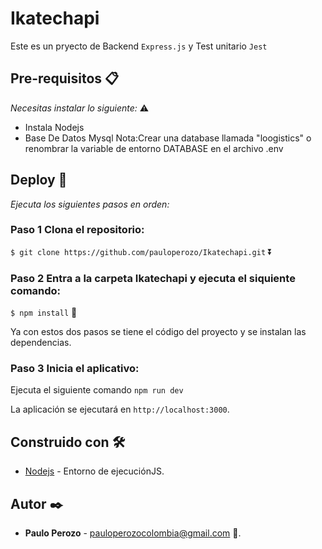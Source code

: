 # Ikatechapi

Este es un pryecto de Backend `Express.js` y Test unitario `Jest`

## Pre-requisitos 📋

_Necesitas instalar lo siguiente:_ ⚠️

* Instala Nodejs
* Base De Datos Mysql Nota:Crear una database llamada "loogistics" o renombrar la variable de entorno DATABASE en el archivo .env

## Deploy 🚀
_Ejecuta los siguientes pasos en orden:_

### Paso 1 Clona el repositorio: 

  ``$ git clone https://github.com/pauloperozo/Ikatechapi.git`` ⏬

### Paso 2 Entra a la carpeta Ikatechapi y ejecuta el siquiente comando: 

  ```$ npm install``` 📂	

Ya con estos dos pasos se tiene el código del proyecto y se instalan las dependencias.

### Paso 3 Inicia el aplicativo:
Ejecuta el siguiente comando
   ```npm run dev```

La aplicación se ejecutará en `http://localhost:3000`.

## Construido con 🛠️

* [Nodejs](https://nodejs.org) - Entorno de ejecuciónJS.

## Autor ✒️

* **Paulo Perozo** - [pauloperozocolombia@gmail.com](#des_paulo) 👤.